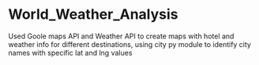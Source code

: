 # World_Weather_Analysis
Used Goole maps API and Weather API to create maps with hotel and weather info for different destinations, using city py module to identify city names with specific lat and lng values 
